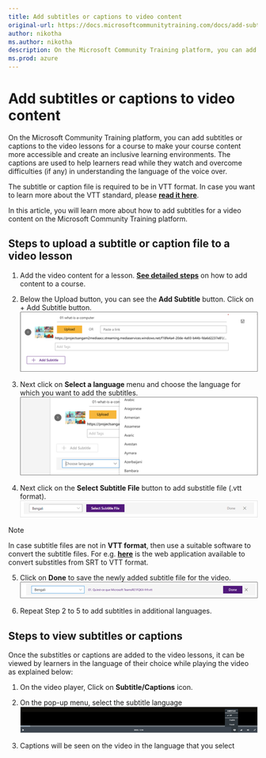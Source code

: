 ```yaml
---
title: Add subtitles or captions to video content
original-url: https://docs.microsoftcommunitytraining.com/docs/add-subtitles-or-captions-to-video-content
author: nikotha
ms.author: nikotha
description: On the Microsoft Community Training platform, you can add subtitles or captions to the video lessons  for a course to make your course content more accessible and create an inclusive learning environments.
ms.prod: azure
---
```


# Add subtitles or captions to video content

On the Microsoft Community Training platform, you can add subtitles or captions to the video lessons  for a course to make your course content more accessible and create an inclusive learning environments. The captions are used to help learners read while they watch and overcome difficulties (if any) in understanding the language of the voice over.

The subtitle or caption file is required to be in VTT format. In case you want to learn more about the VTT standard, please [**read it here**](https://en.wikipedia.org/wiki/WebVTT).

In this article, you will learn more about how to add subtitles for a video content on the Microsoft Community Training platform.

## Steps to upload a subtitle or caption file to a video lesson

1.	Add the video content for a lesson. [**See detailed steps**](../../../content-management/create-content/create-course-category/4_upload-content-to-a-course.md#option-1-manually-add-content-for-each-lesson-in-a-course) on how to add content to a course.

2.	Below the Upload button, you can see the **Add Subtitle** button. Click on + Add Subtitle button.
![Add Subtitle](../../../media/image%28204%29.png)

3.	Next click on **Select a language** menu and choose the language for which you want to add the subtitles.
![Select a language](../../../media/image%28205%29.png)

4.	Next click on the **Select Subtitle File** button to add substitle file (.vtt format).
![Select Subtitle File](../../../media/image%28207%29.png)

> [!NOTE]
> In case subtitle files are not in **VTT format**, then use a suitable software to convert the subtitle files. For e.g. [**here**](https://www.webvtt.org/) is the web application available to convert substitles from SRT to VTT format.

5.	Click on **Done** to save the newly added subtitle file for the video.
![Click on Done](../../../media/image%28208%29.png)

6.	Repeat Step 2 to 5 to add subtitles in additional languages.

## Steps to view subtitles or captions
Once the substitles or captions are added to the video lessons, it can be viewed by learners in the language of their choice while playing the video as explained below: 
1.	On the video player, Click on **Subtitle/Captions** icon.

2.	On the pop-up menu, select the subtitle language
![Pop-up menu](../../../media/image%28209%29.png)

3. Captions will be seen on the video in the language that you select

